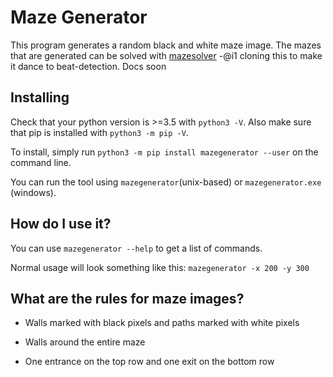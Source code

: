 # Maze Generator

This program generates a random black and white maze image. The mazes that are generated can be solved with <a href="//github.com/exciteabletom/mazesolver">mazesolver</a>
    -@i1 cloning this to make it dance to beat-detection. Docs soon
## Installing

Check that your python version is >=3.5 with `python3 -V`.
Also make sure that pip is installed with `python3 -m pip -V`.

To install, simply run `python3 -m pip install mazegenerator --user` on the command line.

You can run the tool using `mazegenerator`(unix-based) or `mazegenerator.exe` (windows).

## How do I use it?

You can use `mazegenerator --help` to get a list of commands.

Normal usage will look something like this: `mazegenerator -x 200 -y 300`


## What are the rules for maze images?
- Walls marked with black pixels and paths marked with white pixels

- Walls around the entire maze

- One entrance on the top row and one exit on the bottom row      
       
